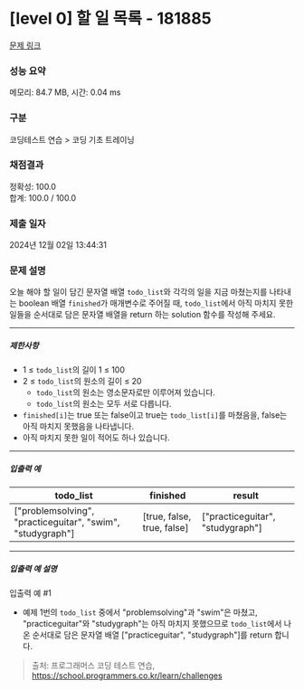 # [level 0] 할 일 목록 - 181885 

[문제 링크](https://school.programmers.co.kr/learn/courses/30/lessons/181885) 

### 성능 요약

메모리: 84.7 MB, 시간: 0.04 ms

### 구분

코딩테스트 연습 > 코딩 기초 트레이닝

### 채점결과

정확성: 100.0<br/>합계: 100.0 / 100.0

### 제출 일자

2024년 12월 02일 13:44:31

### 문제 설명

<p>오늘 해야 할 일이 담긴 문자열 배열 <code>todo_list</code>와 각각의 일을 지금 마쳤는지를 나타내는 boolean 배열 <code>finished</code>가 매개변수로 주어질 때, <code>todo_list</code>에서 아직 마치지 못한 일들을 순서대로 담은 문자열 배열을 return 하는 solution 함수를 작성해 주세요.</p>

<hr>

<h5>제한사항</h5>

<ul>
<li>1 ≤ <code>todo_list</code>의 길이 1 ≤ 100</li>
<li>2 ≤ <code>todo_list</code>의 원소의 길이 ≤ 20

<ul>
<li><code>todo_list</code>의 원소는 영소문자로만 이루어져 있습니다.</li>
<li><code>todo_list</code>의 원소는 모두 서로 다릅니다.</li>
</ul></li>
<li><code>finished[i]</code>는 true 또는 false이고 true는 <code>todo_list[i]</code>를 마쳤음을, false는 아직 마치지 못했음을 나타냅니다.</li>
<li>아직 마치지 못한 일이 적어도 하나 있습니다.</li>
</ul>

<hr>

<h5>입출력 예</h5>
<table class="table">
        <thead><tr>
<th>todo_list</th>
<th>finished</th>
<th>result</th>
</tr>
</thead>
        <tbody><tr>
<td>["problemsolving", "practiceguitar", "swim", "studygraph"]</td>
<td>[true, false, true, false]</td>
<td>["practiceguitar", "studygraph"]</td>
</tr>
</tbody>
      </table>
<hr>

<h5>입출력 예 설명</h5>

<p>입출력 예 #1</p>

<ul>
<li>예제 1번의 <code>todo_list</code> 중에서 "problemsolving"과 "swim"은 마쳤고, "practiceguitar"와 "studygraph"는 아직 마치지 못했으므로 <code>todo_list</code>에서 나온 순서대로 담은 문자열 배열 ["practiceguitar", "studygraph"]를 return 합니다.</li>
</ul>


> 출처: 프로그래머스 코딩 테스트 연습, https://school.programmers.co.kr/learn/challenges
